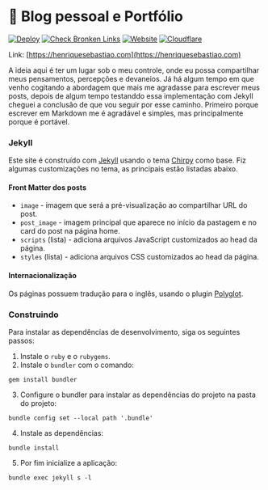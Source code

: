 # 📝 Blog pessoal e Portfólio

[![Deploy](https://github.com/henriquesebastiao/henriquesebastiao.com/actions/workflows/deploy.yml/badge.svg)](https://github.com/henriquesebastiao/henriquesebastiao.com/actions/workflows/deploy.yml)
[![Check Bronken Links](https://github.com/henriquesebastiao/henriquesebastiao.com/actions/workflows/check-bronken-links.yml/badge.svg)](https://github.com/henriquesebastiao/henriquesebastiao.com/actions/workflows/check-bronken-links.yml)
[![Website](https://img.shields.io/website?url=https%3A%2F%2Fhenriquesebastiao.com%2F)](https://henriquesebastiao.com)
[![Cloudflare](https://img.shields.io/badge/Cloudflare-F38020?style=flat&logo=Cloudflare&logoColor=white)](https://henriquesebastiao.com/)

Link: [https://henriquesebastiao.com](https://henriquesebastiao.com)

A ideia aqui é ter um lugar sob o meu controle, onde eu possa compartilhar meus pensamentos, percepções e devaneios.
Já há algum tempo em que venho cogitando a abordagem que mais me agradasse para escrever meus posts,
depois de algum tempo testanddo essa implementação com Jekyll cheguei a conclusão de que vou seguir por esse caminho.
Primeiro porque escrever em Markdown me é agradável e simples, mas principalmente porque é portável.

### Jekyll

Este site é construído com [Jekyll](https://jekyllrb.com/) usando o tema [Chirpy](https://github.com/cotes2020/jekyll-theme-chirpy) como base.
Fiz algumas customizações no tema, as principais estão listadas abaixo.

#### Front Matter dos posts

- `image` - imagem que será a pré-visualização ao compartilhar URL do post.
- `post_image` - imagem principal que aparece no início da pastagem e no card do post na página home.
- `scripts` (lista) - adiciona arquivos JavaScript customizados ao head da página.
- `styles` (lista) - adiciona arquivos CSS customizados ao head da página.

#### Internacionalização

Os páginas possuem tradução para o inglês, usando o plugin [Polyglot](https://polyglot.untra.io/).

### Construindo

Para instalar as dependências de desenvolvimento, siga os seguintes passos:

1. Instale o `ruby` e o `rubygems`.
2. Instale o `bundler` com o comando:

```shell
gem install bundler
```

3. Configure o bundler para instalar as dependências do projeto na pasta do projeto:

```shell
bundle config set --local path '.bundle'
```

4. Instale as dependências:

```shell
bundle install
```

5. Por fim inicialize a aplicação:

```shell
bundle exec jekyll s -l
```
